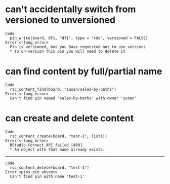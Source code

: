 # can't accidentally switch from versioned to unversioned

    Code
      pin_write(board, df1, "df1", type = "rds", versioned = FALSE)
    Error <rlang_error>
      Pin is versioned, but you have requested not to use versions
      * To un-version this pin you will need to delete it

# can find content by full/partial name

    Code
      rsc_content_find(board, "susan/sales-by-baths")
    Error <rlang_error>
      Can't find pin named 'sales-by-baths' with owner 'susan'

# can create and delete content

    Code
      rsc_content_create(board, "test-1", list())
    Error <rlang_error>
      RStudio Connect API failed [409]
      * An object with that name already exists.

---

    Code
      rsc_content_delete(board, "test-1")
    Error <pins_pin_absent>
      Can't find pin with name 'test-1'

